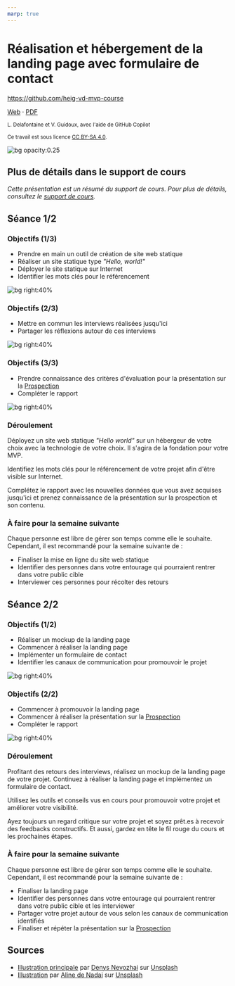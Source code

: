 ```yaml
---
marp: true
---
```


<!--
theme: gaia
size: 16:9
paginate: true
author: L. Delafontaine et V. Guidoux, avec l'aide de GitHub Copilot
title: HEIG-VD MVP Course - Réalisation et hébergement de la landing page avec formulaire de contact
description: Réalisation et hébergement de la landing page avec formulaire de contact pour le cours MVP à la HEIG-VD, Suisse
url: https://heig-vd-mvp-course.github.io/heig-vd-mvp-course/08-projet-realisation-et-hebergement-de-la-landing-page-avec-formulaire-de-contact/01-presentation/index.html
header: "**Réalisation et hébergement de la landing page avec formulaire de contact**"
footer: "**HEIG-VD** - MVP Course 2024-2025 - CC BY-SA 4.0"
style: |
    :root {
        --color-background: #fff;
        --color-foreground: #333;
        --color-highlight: #f96;
        --color-dimmed: #888;
        --color-headings: #7d8ca3;
    }
    blockquote {
        font-style: italic;
    }
    table {
        width: 100%;
    }
    h1, h2, h3, h4, h5, h6 {
        color: var(--color-headings);
    }
    h2, h3, h4, h5, h6 {
        font-size: 1.5rem;
    }
    h1 a:link, h2 a:link, h3 a:link, h4 a:link, h5 a:link, h6 a:link {
        text-decoration: none;
    }
    section:not(.lead) > p, blockquote {
        text-align: justify;
    }
    section:has(h1) {
        padding: 50px;
    }
    section:has(h1) > header {
        display: none;
    }
    section > header {
        font-size: 50%;
    }
    .two-columns {
        display: grid;
        grid-template-columns: 1fr 1fr;
        gap: 1rem;
    }
headingDivider: 6
-->

# Réalisation et hébergement de la landing page avec formulaire de contact

<!--
_class: lead
_paginate: false
-->

<https://github.com/heig-vd-mvp-course>

[Web][web] · [PDF][pdf]

<small>L. Delafontaine et V. Guidoux, avec l'aide de GitHub Copilot</small>

<small>Ce travail est sous licence [CC BY-SA 4.0][license].</small>

![bg opacity:0.25][illustration-principale]

## Plus de détails dans le support de cours

<!-- _class: lead -->

_Cette présentation est un résumé du support de cours. Pour plus de détails,
consultez le [support de cours][course-material]._

## Séance 1/2

<!-- _class: lead -->

### Objectifs (1/3)

- Prendre en main un outil de création de site web statique
- Réaliser un site statique type _"Hello, world!"_
- Déployer le site statique sur Internet
- Identifier les mots clés pour le référencement

![bg right:40%][illustration-objectifs]

### Objectifs (2/3)

- Mettre en commun les interviews réalisées jusqu'ici
- Partager les réflexions autour de ces interviews

![bg right:40%][illustration-objectifs]

### Objectifs (3/3)

- Prendre connaissance des critères d'évaluation pour la présentation sur la
  [Prospection](https://github.com/heig-vd-mvp-course/heig-vd-mvp-course/blob/main/11-projet-presentations-de-la-prospection/02-support-de-cours/README.md)
- Compléter le rapport

![bg right:40%][illustration-objectifs]

### Déroulement

Déployez un site web statique _"Hello world"_ sur un hébergeur de votre choix
avec la technologie de votre choix. Il s'agira de la fondation pour votre MVP.

Identifiez les mots clés pour le référencement de votre projet afin d'être
visible sur Internet.

Complétez le rapport avec les nouvelles données que vous avez acquises jusqu'ici
et prenez connaissance de la présentation sur la prospection et son contenu.

### À faire pour la semaine suivante

Chaque personne est libre de gérer son temps comme elle le souhaite. Cependant,
il est recommandé pour la semaine suivante de :

- Finaliser la mise en ligne du site web statique
- Identifier des personnes dans votre entourage qui pourraient rentrer dans
  votre public cible
- Interviewer ces personnes pour récolter des retours

## Séance 2/2

<!-- _class: lead -->

### Objectifs (1/2)

- Réaliser un mockup de la landing page
- Commencer à réaliser la landing page
- Implémenter un formulaire de contact
- Identifier les canaux de communication pour promouvoir le projet

![bg right:40%][illustration-objectifs]

### Objectifs (2/2)

- Commencer à promouvoir la landing page
- Commencer à réaliser la présentation sur la [Prospection][prospection]
- Compléter le rapport

![bg right:40%][illustration-objectifs]

### Déroulement

Profitant des retours des interviews, réalisez un mockup de la landing page de
votre projet. Continuez à réaliser la landing page et implémentez un formulaire
de contact.

Utilisez les outils et conseils vus en cours pour promouvoir votre projet et
améliorer votre visibilité.

Ayez toujours un regard critique sur votre projet et soyez prêt.es à recevoir
des feedbacks constructifs. Et aussi, gardez en tête le fil rouge du cours et
les prochaines étapes.

### À faire pour la semaine suivante

Chaque personne est libre de gérer son temps comme elle le souhaite. Cependant,
il est recommandé pour la semaine suivante de :

- Finaliser la landing page
- Identifier des personnes dans votre entourage qui pourraient rentrer dans
  votre public cible et les interviewer
- Partager votre projet autour de vous selon les canaux de communication
  identifiés
- Finaliser et répéter la présentation sur la [Prospection][prospection]

## Sources

- [Illustration principale][illustration-principale] par
  [Denys Nevozhai](https://unsplash.com/@dnevozhai) sur
  [Unsplash](https://unsplash.com/photos/low-angle-photography-of-building-interior-JsdvKIcvAGo)
- [Illustration][illustration-objectifs] par
  [Aline de Nadai](https://unsplash.com/@alinedenadai) sur
  [Unsplash](https://unsplash.com/photos/j6brni7fpvs)

<!-- URLs -->

[web]:
	https://heig-vd-mvp-course.github.io/heig-vd-mvp-course/08-projet-realisation-et-hebergement-de-la-landing-page-avec-formulaire-de-contact/01-presentation/
[pdf]:
	https://heig-vd-mvp-course.github.io/heig-vd-mvp-course/08-projet-realisation-et-hebergement-de-la-landing-page-avec-formulaire-de-contact/01-presentation/08-projet-realisation-et-hebergement-de-la-landing-page-avec-formulaire-de-contact-presentation.pdf
[course-material]:
	https://github.com/heig-vd-mvp-course/heig-vd-mvp-course/blob/main/08-projet-realisation-et-hebergement-de-la-landing-page-avec-formulaire-de-contact/02-support-de-cours/README.md
[license]:
	https://github.com/heig-vd-mvp-course/heig-vd-mvp-course/blob/main/LICENSE.md

<!-- Illustrations -->

[illustration-principale]:
	https://images.unsplash.com/photo-1505178041309-ad46d2e4207b?fit=crop&h=720
[illustration-objectifs]:
	https://images.unsplash.com/photo-1516389573391-5620a0263801?fit=crop&h=720
[prospection]:
	https://github.com/heig-vd-mvp-course/heig-vd-mvp-course/blob/main/11-projet-presentations-de-la-prospection/02-support-de-cours/README.md
